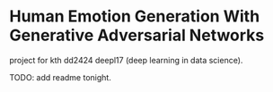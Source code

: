 # Human Emotion Generation With Generative Adversarial Networks

project for kth dd2424 deepl17 (deep learning in data science).

TODO: add readme tonight.
